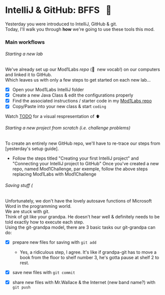 # IntelliJ & GitHub: BFFS &nbsp; :two_men_holding_hands:
Yesterday you were introduced to IntelliJ, GitHub & git.\
Today, I'll walk you through **how** we're going to use these tools this mod.

### Main workflows
###### Starting a new lab
We've already set up our Mod1Labs _repo_ (:eyes:&nbsp; new vocab!) on our computers and linked it to GitHub.\
Which leaves us with only a few steps to get started on each new lab...
  - [x] Open your Mod1Labs IntelliJ folder
  - [x] Create a new Java Class & edit the configurations properly
  - [x] Find the associated instructions / starter code in my [Mod1Labs repo](https://github.com/mrWallaceMadeira/Mod1Labs)
  - [x] Copy/Paste into your new class & start `coding`
  
Watch [TODO]() for a visual respresentation of&nbsp;:arrow_up:

###### Starting a new project from scratch (i.e. challenge problems)
To create an entirely new GitHub repo, we'll have to re-trace our steps from [yesterday's setup guide].
  - Follow the steps titled "Creating your first IntelliJ project" and "Connecting your IntelliJ project to GitHub"
Once you've created a new repo, named Mod1Challenge, par exemple, follow the above steps replacing Mod1Labs with Mod1Challenge

###### Saving stuff (
Unfortunately, we don't have the lovely autosave functions of Microsoft Word in the programming world.\
We are stuck with git.\
Think of git like your grandpa. He doesn't hear well & definitely needs to be told exactly how to execute each step.\
Using the git-grandpa model, there are 3 basic tasks our git-grandpa can do: 
  - [x] prepare new files for saving with `git add`
    - Yes, a ridiculous step, I agree. It's like if grandpa-git has to move a book from the floor to shelf number 3, he's gotta pause at shelf 2 to rest.
  - [x] save new files with `git commit`
  - [x] share new files with Mr.Wallace & the Internet (new band name?) with `git push`


